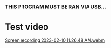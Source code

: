 ### THIS PROGRAM MUST BE RAN VIA USB...
# Test video
[Screen recording 2023-02-10 11.26.48 AM.webm](https://user-images.githubusercontent.com/83523587/218144784-83135571-c5b4-44a3-ac4b-fab96c4da3bd.webm)
